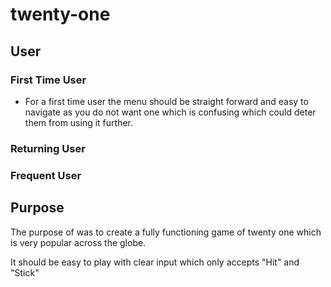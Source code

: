 # twenty-one

## User

### First Time User

- For a first time user the menu should be straight forward and easy to navigate as you do not want one which is confusing which could deter them from using it further.

### Returning User

### Frequent User

## Purpose

The purpose of was to create a fully functioning game of twenty one which is very popular across the globe.

It should be easy to play with clear input which only accepts "Hit" and "Stick"
